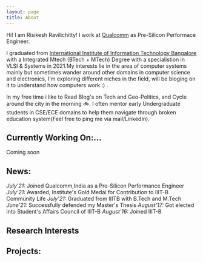 ```yaml
---
layout: page
title: About
---
```


Hi! I am Risikesh Ravilichitty! I work at <a href="https://www.qualcomm.com">Qualcomm</a> as Pre-Silicon Performace Engineer.

I graduated from <a href="https://www.iiitb.ac.in">International Institute of Information Technology Bangalore</a> with a Integrated Mtech (BTech + MTech) Degree with a specialistion in VLSI & Systems in 2021.My interests lie in the area of computer systems mainly but sometimes wander around other domains in computer science and electronics, I'm exploring different niches in the field, will be bloging on it to understand how computers work :) .

In my free time i like to Read Blog's on Tech and Geo-Politics, and Cycle around the city in the morning 🚲. I often mentor early Undergraduate students in CSE/ECE domains to help them navigate through broken education system(Feel free to ping me via mail/LinkedIn).


## Currently Working On:...
Coming soon


## News:

*July'21:* Joined Qualcomm,India as a Pre-Silicon Performance Engineer
*July'21:* Awarded, Institute's Gold Medal for Contribution to IIIT-B Community Life
*July'21:* Graduated from IIITB with B.Tech and M.Tech
*June'21:* Successfully defended my Master's Thesis
*August'17:* Got elected into Student's Affairs Council of IIIT-B
*August'16:* Joined IIIT-B

## Research Interests

## Projects:

